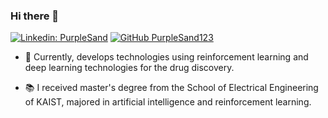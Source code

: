### Hi there 👋

[![Linkedin: PurpleSand](https://img.shields.io/badge/-Yongjun%20Cho-blueviolet?style=flat-square&logo=Linkedin&logoColor=white&link=https://www.linkedin.com/in/purplesand/)](https://www.linkedin.com/in/purplesand/)
[![GitHub PurpleSand123](https://img.shields.io/github/followers/PurpleSand123?label=follow&style=social)](https://github.com/PurpleSand123)

- 🔭 Currently, develops technologies using reinforcement learning and deep learning technologies for the drug discovery.

- 📚 I received master's degree from the School of Electrical Engineering of KAIST, majored in artificial intelligence and reinforcement learning.

<!--
<div align="center">
  
[![Anurag's GitHub stats](https://github-readme-stats.vercel.app/api?username=PurpleSand123)](https://github.com/anuraghazra/github-readme-stats)
  
![Top Langs](https://github-readme-stats.vercel.app/api/top-langs/?username=PurpleSand123)

</div>
-->
